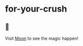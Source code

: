 # for-your-crush
## 🌝
Visit [Moon](https://rohitw3code.github.io/for-your-crush/) to see the magic happen!
